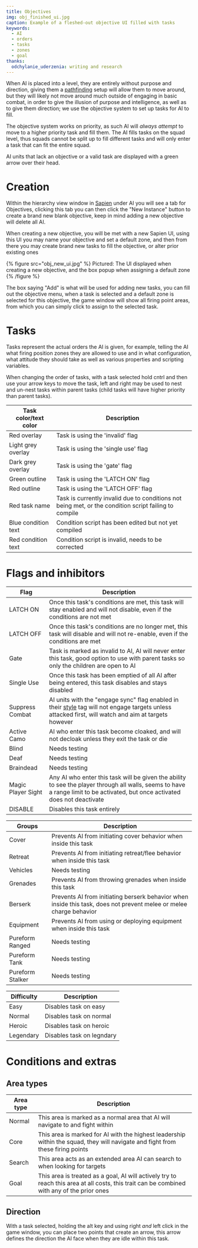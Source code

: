 ```yaml
---
title: Objectives
img: obj_finished_ui.jpg
caption: Example of a fleshed-out objective UI filled with tasks
keywords:
  - AI
  - orders
  - tasks
  - zones
  - goal
thanks:
  odchylanie_uderzenia: writing and research
---
```

When AI is placed into a level, they are entirely without purpose and direction, giving them a [pathfinding](~) setup will allow them to move around, but they will likely not move around much outside of engaging in basic combat, in order to give the illusion of purpose and intelligence, as well as to give them direction; we use the objective system to set up tasks for AI to fill.

The objective system works on priority, as such AI will *always attempt* to move to a higher priority task and fill them. The AI fills tasks on the squad level, thus squads cannot be split up to fill different tasks and will only enter a task that can fit the entire squad.

AI units that lack an objective or a valid task are displayed with a green arrow over their head.

# Creation

Within the hierarchy view window in [Sapien](~h3/h3-ek/h3-sapien) under AI you will see a tab for Objectives, clicking this tab you can then click the "New Instance" button to create a brand new blank objective, keep in mind adding a new objective will delete all AI.

When creating a new objective, you will be met with a new Sapien UI, using this UI you may name your objective and set a default zone, and then from there you may create brand new tasks to fill the objective, or alter prior existing ones

{% figure src="obj_new_ui.jpg" %}
Pictured: The UI displayed when creating a new objective, and the box popup when assigning a default zone
{% /figure %}

The box saying "Add" is what will be used for adding new tasks, you can fill out the objective menu, when a task is selected and a default zone is selected for this objective, the game window will show all firing point areas, from which you can simply click to assign to the selected task.

# Tasks

Tasks represent the actual orders the AI is given, for example, telling the AI what firing position zones they are allowed to use and in what configuration, what attitude they should take as well as various properties and scripting variables.

When changing the order of tasks, with a task selected hold cntrl and then use your arrow keys to move the task, left and right may be used to nest and un-nest tasks within parent tasks (child tasks will have higher priority than parent tasks).

| Task color/text color | Description
|-------|----------
| Red overlay | Task is using the 'invalid' flag
| Light grey overlay | Task is using the 'single use' flag
| Dark grey overlay | Task is using the 'gate' flag
| Green outline | Task is using the 'LATCH ON' flag
| Red outline | Task is using the 'LATCH OFF' flag
| Red task name | Task is currently invalid due to conditions not being met, or the condition script failing to compile
| Blue condition text | Condition script has been edited but not yet compiled
| Red condition text | Condition script is invalid, needs to be corrected

# Flags and inhibitors

| Flag | Description
|-------|----------
| LATCH ON | Once this task's conditions are met, this task will stay enabled and will not disable, even if the conditions are not met
| LATCH OFF | Once this task's conditions are no longer met, this task will disable and will not re-enable, even if the conditions are met
| Gate | Task is marked as invalid to AI, AI will never enter this task, good option to use with parent tasks so only the children are open to AI
| Single Use | Once this task has been emptied of all AI after being entered, this task disables and stays disabled
| Suppress Combat | AI units with the "engage sync" flag enabled in their [style](~) tag will not engage targets unless attacked first, will watch and aim at targets however
| Active Camo | AI who enter this task become cloaked, and will not decloak unless they exit the task or die
| Blind | Needs testing
| Deaf | Needs testing
| Braindead | Needs testing
| Magic Player Sight | Any AI who enter this task will be given the ability to see the player through all walls, seems to have a range limit to be activated, but once activated does not deactivate
| DISABLE | Disables this task entirely

| Groups | Description
|-------|----------
| Cover  | Prevents AI from initiating cover behavior when inside this task
| Retreat | Prevents AI from initiating retreat/flee behavior when inside this task
| Vehicles | Needs testing
| Grenades | Prevents AI from throwing grenades when inside this task
| Berserk | Prevents AI from initiating berserk behavior when inside this task, does not prevent melee or melee charge behavior
| Equipment | Prevents AI from using or deploying equipment when inside this task
| Pureform Ranged | Needs testing
| Pureform Tank | Needs testing
| Pureform Stalker | Needs testing

| Difficulty | Description
|-------|----------
| Easy | Disables task on easy
| Normal | Disables task on normal
| Heroic | Disables task on heroic
| Legendary | Disables task on legndary

# Conditions and extras

## Area types

| Area type | Description
|-------|----------
| Normal | This area is marked as a normal area that AI will navigate to and fight within
| Core | This area is marked for AI with the highest leadership within the squad, they will navigate and fight from these firing points
| Search | This area acts as an extended area AI can search to when looking for targets
| Goal | This area is treated as a goal, AI will actively try to reach this area at all costs, this trait can be combined with any of the prior ones

## Direction

With a task selected, holding the alt key and using right *and* left click in the game window, you can place two points that create an arrow, this arrow defines the direction the AI face when they are idle within this task.